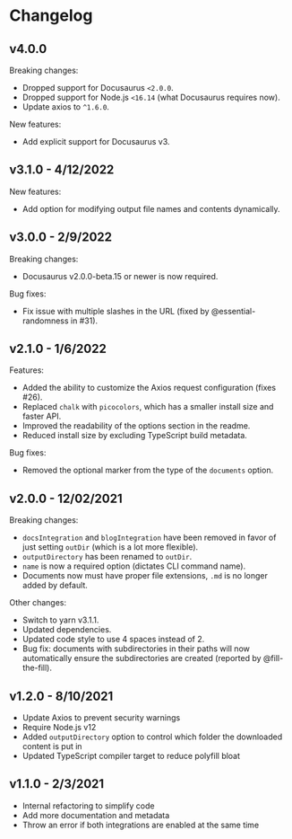 # Changelog

## v4.0.0

Breaking changes:

-   Dropped support for Docusaurus `<2.0.0`.
-   Dropped support for Node.js `<16.14` (what Docusaurus requires now).
-   Update axios to `^1.6.0`.

New features:

-   Add explicit support for Docusaurus v3.

## v3.1.0 - 4/12/2022

New features:

-   Add option for modifying output file names and contents dynamically.

## v3.0.0 - 2/9/2022

Breaking changes:

-   Docusaurus v2.0.0-beta.15 or newer is now required.

Bug fixes:

-   Fix issue with multiple slashes in the URL (fixed by @essential-randomness in #31).

## v2.1.0 - 1/6/2022

Features:

-   Added the ability to customize the Axios request configuration (fixes #26).
-   Replaced `chalk` with `picocolors`, which has a smaller install size and faster API.
-   Improved the readability of the options section in the readme.
-   Reduced install size by excluding TypeScript build metadata.

Bug fixes:

-   Removed the optional marker from the type of the `documents` option.

## v2.0.0 - 12/02/2021

Breaking changes:

-   `docsIntegration` and `blogIntegration` have been removed in favor of just setting `outDir` (which is a lot more flexible).
-   `outputDirectory` has been renamed to `outDir`.
-   `name` is now a required option (dictates CLI command name).
-   Documents now must have proper file extensions, `.md` is no longer added by default.

Other changes:

-   Switch to yarn v3.1.1.
-   Updated dependencies.
-   Updated code style to use 4 spaces instead of 2.
-   Bug fix: documents with subdirectories in their paths will now automatically ensure the subdirectories are created (reported by @fill-the-fill).

## v1.2.0 - 8/10/2021

-   Update Axios to prevent security warnings
-   Require Node.js v12
-   Added `outputDirectory` option to control which folder the downloaded content is put in
-   Updated TypeScript compiler target to reduce polyfill bloat

## v1.1.0 - 2/3/2021

-   Internal refactoring to simplify code
-   Add more documentation and metadata
-   Throw an error if both integrations are enabled at the same time
